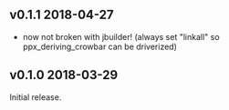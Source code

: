 v0.1.1 2018-04-27
-----------------

* now not broken with jbuilder! (always set "linkall" so ppx_deriving_crowbar can be driverized)

v0.1.0 2018-03-29
-----------------

Initial release.

